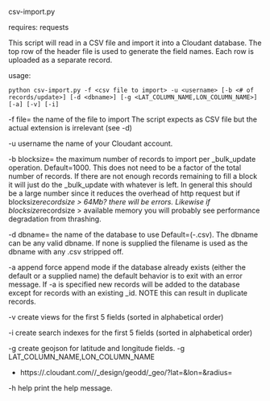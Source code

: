 csv-import.py

requires:
requests

This script will read in a CSV file and import it into a Cloudant database. The top row of the header file is used to generate the field names. Each row is uploaded as a separate record.

usage:
```
python csv-import.py -f <csv file to import> -u <username> [-b <# of records/update>] [-d <dbname>] [-g <LAT_COLUMN_NAME,LON_COLUMN_NAME>] [-a] [-v] [-i]
```

-f file= the name of the file to import
   The script expects as CSV file but the actual extension is irrelevant (see -d)

-u username the name of your Cloudant account.

-b blocksize= the maximum number of records to import per _bulk_update operation.
   Default=1000. This does not need to be a factor of the total number of records. If there are not enough records remaining to fill a block it will just do the _bulk_update with whatever is left. In general this should be a large number since it reduces the overhead of http request but if blocksize*recordsize > 64Mb? there will be errors. Likewise if blocksize*recordsize > available memory you will probably see performance degradation from thrashing.

-d dbname= the name of the database to use
   Default=<file>(-.csv). The dbname can be any valid dbname. If none is supplied the filename is used as the dbname with any .csv stripped off.

-a append force append mode
   if the database already exists (either the default or a supplied name) the default behavior is to exit with an error message. If -a is specified new records will be added to the database except for records with an existing _id. NOTE this can result in duplicate records.

-v create views for the first 5 fields (sorted in alphabetical order)

-i create search indexes for the first 5 fields (sorted in alphabetical order)

-g create geojson for latitude and longitude fields.  -g LAT_COLUMN_NAME,LON_COLUMN_NAME

* https://<username>.cloudant.com/<dbname>/_design/geodd/_geo/?lat=<latitude>&lon=<longitude>&radius=<radius>

-h help print the help message.

